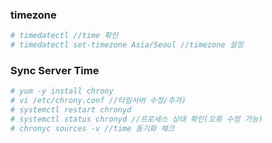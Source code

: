### timezone
```sh
# timedatectl //time 확인
# timedatectl set-timezone Asia/Seoul //timezone 설정
```

### Sync Server Time
```sh
# yum -y install chrony
# vi /etc/chrony.conf //타임서버 수정/추가)
# systemctl restart chronyd
# systemctl status chronyd //프로세스 상태 확인(오류 수정 가능)
# chronyc sources -v //time 동기화 체크 
